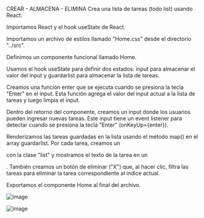 CREAR - ALMACENA - ELIMINA
Crea una lista de tareas (todo list) usando React:

Importamos React y el hook useState de React.

Importamos un archivo de estilos llamado "Home.css" desde el directorio "../src".

Definimos un componente funcional llamado Home.

Usamos el hook useState para definir dos estados: input para almacenar el valor del input y guardarlist para almacenar la lista de tareas.

Creamos una función enter que se ejecuta cuando se presiona la tecla "Enter" en el input. Esta función agrega el valor del input actual a la lista de tareas y luego limpia el input.

Dentro del retorno del componente, creamos un input donde los usuarios pueden ingresar nuevas tareas. Este input tiene un event listener para detectar cuando se presiona la tecla "Enter" (onKeyUp={enter}).

Renderizamos las tareas guardadas en la lista usando el método map() en el array guardarlist. Por cada tarea, creamos un <div> con la clase "list" y mostramos el texto de la tarea en un <p>. También creamos un botón de eliminar ("X") que, al hacer clic, filtra las tareas para eliminar la tarea correspondiente al índice actual.

Exportamos el componente Home al final del archivo.


![image](https://github.com/JhojanBinary/Todo-Lis-with-React/assets/102551448/c4246649-dc74-423e-bc2f-a7133f4023d0)


![image](https://github.com/JhojanBinary/Todo-Lis-with-React/assets/102551448/2f79d124-777a-45e3-8342-7976e07e8e72)
